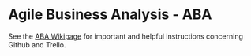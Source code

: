 # Agile Business Analysis - ABA

See the [ABA Wikipage](https://github.com/AgileBusinessAnalysis/aba/wiki) for important and helpful instructions concerning Github and Trello.